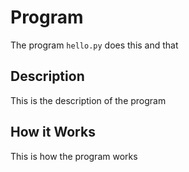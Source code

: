 # Program
The program `hello.py` does this and that

## Description
This is the description of the program

## How it Works
This is how the program works